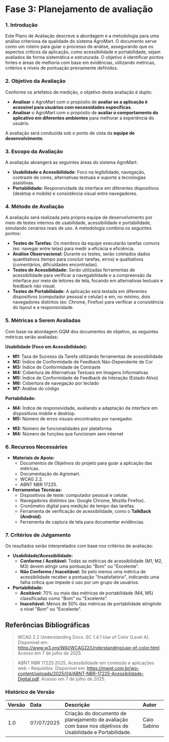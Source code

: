 # Fase 3: Planejamento de avaliação

### **1. Introdução**

Este Plano de Avaliação descreve a abordagem e a metodologia para uma análise criteriosa da qualidade do sistema AgroMart. O documento serve como um roteiro para guiar o processo de análise, assegurando que os aspectos críticos da aplicação, como acessibilidade e portabilidade, sejam avaliados de forma sistemática e estruturada. O objetivo é identificar pontos fortes e áreas de melhoria com base em evidências, utilizando métricas, critérios e níveis de pontuação previamente definidos.

### **2. Objetivo da Avaliação**

Conforme os artefatos de medição, o objetivo desta avaliação é duplo:

* **Analisar** o AgroMart com o propósito de **avaliar se a aplicação é acessível para usuários com necessidades específicas**.
* **Analisar** o AgroMart com o propósito de **avaliar o comportamento do aplicativo em diferentes ambientes** para melhorar a experiência do usuário.

A avaliação será conduzida sob o ponto de vista da **equipe de desenvolvimento**.

### **3. Escopo da Avaliação**

A avaliação abrangerá as seguintes áreas do sistema AgroMart:

* **Usabilidade e Acessibilidade:** Foco na legibilidade, navegação, contraste de cores, alternativas textuais e suporte a tecnologias assistivas.
* **Portabilidade:** Responsividade da interface em diferentes dispositivos (desktop e mobile) e consistência visual entre navegadores.

### **4. Método de Avaliação**

A avaliação será realizada pela própria equipe de desenvolvimento por meio de testes internos de usabilidade, acessibilidade e portabilidade, simulando cenários reais de uso. A metodologia combina os seguintes pontos:

* **Testes de Tarefas:** Os membros da equipe executarão tarefas comuns (ex: navegar entre telas) para medir a eficácia e eficiência.
* **Análise Observacional:** Durante os testes, serão coletados dados quantitativos (tempo para concluir tarefas, erros) e qualitativos (comentários, dificuldades encontradas).
* **Testes de Acessibilidade:** Serão utilizadas ferramentas de acessibilidade para verificar a navegabilidade e a compreensão da interface por meio de leitores de tela, focando em alternativas textuais e feedback não visual.
* **Testes de Portabilidade:** A aplicação será testada em diferentes dispositivos (computador pessoal e celular) e em, no mínimo, dois navegadores distintos (ex: Chrome, Firefox) para verificar a consistência do layout e a responsividade.

### **5. Métricas a Serem Avaliadas**

Com base na abordagem GQM dos documentos de objetivo, as seguintes métricas serão avaliadas:

**Usabilidade (Foco em Acessibilidade):**

- **M1:** Taxa de Sucesso da Tarefa utilizando ferramentas de acessibilidade
- **M2:** Índice de Conformidade de Feedback Não-Dependente de Cor
- **M3:** Índice de Conformidade de Contraste 
- **M4:** Cobertura de Alternativas Textuais em Imagens Informativas
- **M5:** Índice de Conformidade de Feedback de Interação (Estado Ativo)
- **M6:** Cobertura de navegação por teclado
- **M7:** Análise do código

**Portabilidade:**

* **M4:** Índice de responsividade, avaliando a adaptação da interface em dispositivos mobile e desktop.
* **M5:** Número de erros visuais encontrados por navegador.
- **M3:** Número de funcionalidades por plataforma 
- **M4:** Número de funções que funcionam sem internet 

### **6. Recursos Necessários**

* **Materiais de Apoio:**
    * Documentos de Objetivos do projeto para guiar a aplicação das métricas.
    * Documentação do Agromart.
    * WCAG 2.2.
    * ABNT NBR 17225.
* **Ferramentas Técnicas:**
    * Dispositivos de teste: computador pessoal e celular.
    * Navegadores distintos (ex: Google Chrome, Mozilla Firefox).
    * Cronômetro digital para medição de tempo das tarefas.
    * Ferramenta de verificação de acessibilidade, como o **TalkBack (Android)**.
    * Ferramenta de captura de tela para documentar evidências.

### **7. Critérios de Julgamento**

Os resultados serão interpretados com base nos critérios de avaliação:

* **Usabilidade/Acessibilidade:**
    * **Conforme / Aceitável:** Todas as métricas de acessibilidade (M1, M2, M3) devem atingir uma pontuação "Bom" ou "Excelente".
    * **Não Conforme / Inaceitável:** Se pelo menos uma métrica de acessibilidade receber a pontuação "Insatisfatório", indicando uma falha crítica que impede o uso por um grupo de usuários.
* **Portabilidade:**
    * **Aceitável:** 70% ou mais das métricas de portabilidade (M4, M5) classificadas como "Bom" ou "Excelente".
    * **Inaceitável:** Menos de 50% das métricas de portabilidade atingindo o nível "Bom" ou "Excelente".


## Referências Bibliográficas

> WCAG 2.2 Understanding Docs. SC 1.4.1 Use of Color (Level A). Disponível em: <https://www.w3.org/WAI/WCAG22/Understanding/use-of-color.html>. Acesso em 7 de julho de 2025.

> ABNT NBR 17225:2025, Acessibilidade em conteúdo e aplicações web – Requisitos. Disponível em: <https://mwpt.com.br/wp-content/uploads/2025/04/ABNT-NBR-17225-Acessibilidade-Digital.pdf>. Acesso em 7 de julho de 2025.

### Histórico de Versão

| Versão | Data       | Descrição                                                                              | Autor               |
| :----- | :--------- | :------------------------------------------------------------------------------------- | :------------------ |
| 1.0    | 07/07/2025 | Criação do documento de planejamento de avaliação com base nos objetivos de Usabilidade e Portabilidade. | Caio Sabino |